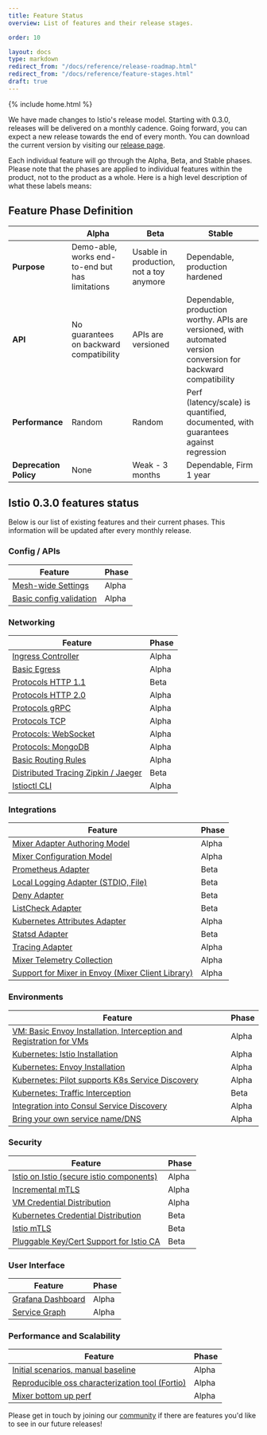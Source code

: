 ```yaml
---
title: Feature Status
overview: List of features and their release stages.

order: 10

layout: docs
type: markdown
redirect_from: "/docs/reference/release-roadmap.html"
redirect_from: "/docs/reference/feature-stages.html"
draft: true
---
```

{% include home.html %}

We have made changes to Istio's release model. Starting with 0.3.0, releases will be delivered on a monthly cadence. Going forward, 
you can expect a new release towards the end of every month. You can download the current version by visiting our
[release page](https://github.com/istio/istio/releases).

Each individual feature will go through the Alpha, Beta, and Stable phases. Please note that the phases are applied to individual features
within the product, not to the product as a whole. Here is a high level description of what these labels means:

## Feature Phase Definition

|            | Alpha      | Beta         | Stable     
|-------------------|-------------------|-------------------|-------------------
|   **Purpose**         | Demo-able, works end-to-end but has limitations     | Usable in production, not a toy anymore         | Dependable, production hardened      
|   **API**         | No guarantees on backward compatibility    | APIs are versioned         | Dependable, production worthy. APIs are versioned, with automated version conversion for backward compatibility
|  **Performance**         | Random     | Random         | Perf (latency/scale) is quantified, documented, with guarantees against regression 
|   **Deprecation Policy**        | None     | Weak - 3 months         | Dependable,  Firm 1 year  

## Istio 0.3.0 features status

Below is our list of existing features and their current phases. This information will be updated after every monthly release.

### Config / APIs


| Feature           | Phase      
|-------------------|-------------------
| [Mesh-wide Settings](https://istio.io/docs/reference/config/service-mesh.html) | Alpha
| [Basic config validation](https://github.com/istio/istio/issues/1894)    | Alpha


### Networking

| Feature           | Phase      
|-------------------|-------------------
| [Ingress Controller](https://istio.io/docs/tasks/traffic-management/ingress.html)         | Alpha
| [Basic Egress](https://istio.io/docs/tasks/traffic-management/egress.html)               | Alpha
| [Protocols HTTP 1.1](https://github.com/istio/istio/blob/master/pilot/model/service.go#L104)         | Beta
| [Protocols HTTP 2.0](https://github.com/istio/istio/blob/master/pilot/model/service.go#L101)        | Alpha
| [Protocols gRPC](https://github.com/istio/istio/blob/master/pilot/model/service.go#L97)     		   | Alpha
| [Protocols TCP](https://github.com/istio/istio/blob/master/pilot/model/service.go#L107)         	   | Alpha
| [Protocols: WebSocket](https://github.com/istio/istio/blob/master/pilot/proxy/envoy/testdata/websocket-route.yaml.golden)       | Alpha
| [Protocols: MongoDB](https://github.com/istio/istio/blob/master/pilot/model/service.go#L134)         | Alpha
| [Basic Routing Rules](https://istio.io/docs/tasks/traffic-management/request-routing.html)      | Alpha
| [Distributed Tracing Zipkin / Jaeger](https://istio.io/docs/tasks/telemetry/distributed-tracing.html)        | Beta
| [Istioctl CLI](https://istio.io/docs/reference/commands/istioctl.html)        | Alpha

### Integrations


| Feature           | Phase      
|-------------------|-------------------
| [Mixer Adapter Authoring Model](https://github.com/istio/istio/blob/master/mixer/doc/adapters.md) | Alpha
| [Mixer Configuration Model](https://istio.io/docs/concepts/policy-and-control/mixer-config.html)    | Alpha
| [Prometheus Adapter](https://istio.io/docs/guides/telemetry.html)         | Beta
| [Local Logging Adapter (STDIO, File)](https://istio.io/docs/guides/telemetry.html)               | Beta
| [Deny Adapter](https://istio.io/docs/reference/config/mixer/adapters/denier.html)         | Beta
| [ListCheck Adapter](https://istio.io/docs/reference/config/mixer/adapters/list.html)        | Beta
| [Kubernetes Attributes Adapter](https://istio.io/docs/reference/config/mixer/adapters/kubernetes.html)     		   | Alpha
| [Statsd Adapter](https://istio.io/docs/reference/config/mixer/adapters/statsd.html)         	   | Beta
| [Tracing Adapter](https://github.com/istio/old_mixer_repo/issues/797)       | Alpha
| [Mixer Telemetry Collection](https://github.com/istio/old_mixer_repo/issues/63)         | Alpha
| [Support for Mixer in Envoy (Mixer Client Library)](https://github.com/istio/mixerclient)      | Alpha

### Environments


| Feature           | Phase        
|-------------------|-------------------
| [VM: Basic Envoy Installation, Interception and Registration for VMs](https://istio.io/docs/guides/integrating-vms.html) | Alpha
| [Kubernetes: Istio Installation](https://istio.io/docs/setup/kubernetes/)    | Alpha
| [Kubernetes: Envoy Installation](https://goo.gl/jhng56)               | Alpha
| [Kubernetes: Pilot supports K8s Service Discovery](https://istio.io/docs/setup/kubernetes/)         | Alpha
| [Kubernetes: Traffic Interception](https://istio.io/docs/setup/kubernetes/)        | Beta
| [Integration into Consul Service Discovery](https://istio.io/docs/setup/consul/quick-start.html)     		   | Alpha
| [Bring your own service name/DNS](https://docs.google.com/document/d/1If-t_g7CZnRX_dc0NG4y6CRGoI5FhkgUCqnNmPt9eFY/edit)         	   | Alpha


### Security


| Feature           | Phase        
|-------------------|-------------------
| [Istio on Istio (secure istio components)](https://docs.google.com/document/d/1YzYPddihbLgJhme27-md9COn0NnKUKX_xCJ_GPXU4Fw/edit#heading=h.jbmfrt4h5lj0) | Alpha
| [Incremental mTLS](https://docs.google.com/document/d/1D7wZCQjVB72Wlwr5ZxP5WUmn3FUDr-XzfX8OodPXe8Y/edit)    | Alpha
| [VM Credential Distribution](https://istio.io/docs/concepts/security/mutual-tls.html)         | Alpha
| [Kubernetes Credential Distribution](https://istio.io/docs/concepts/security/mutual-tls.html)               | Beta
| [Istio mTLS](https://istio.io/docs/concepts/security/mutual-tls.html)         | Beta
| [Pluggable Key/Cert Support for Istio CA](https://istio.io/docs/tasks/security/plugin-ca-cert.html)        | Beta

### User Interface


| Feature           | Phase       
|-------------------|-------------------
| [Grafana Dashboard](https://istio.io/docs/tasks/telemetry/using-istio-dashboard.html) | Alpha
| [Service Graph](https://istio.io/docs/tasks/telemetry/servicegraph.html)    | Alpha


### Performance and Scalability


| Feature           | Phase       
|-------------------|-------------------
| [Initial scenarios, manual baseline](https://docs.google.com/document/d/1LG5sZRwjL5l8h2e9dCbai27yr9gVezzsrJaHT6mICiM/edit#) | Alpha
| [Reproducible oss characterization tool (Fortio)](https://github.com/istio/fortio/issues)    | Alpha
| [Mixer bottom up perf](https://github.com/istio/old_mixer_repo/issues/1472)    | Alpha

Please get in touch by joining our [community]({{home}}/community) if there are features you'd like to see in our future releases!
